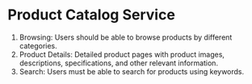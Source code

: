 # Product Catalog Service
1) Browsing: Users should be able to browse products by different categories.
2) Product Details: Detailed product pages with product images, descriptions, specifications, and other relevant information.
3) Search: Users must be able to search for products using keywords.
